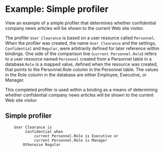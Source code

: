# Example: Simple profiler

View an example of a simple profiler that determines whether confidential company news articles will be shown to the current Web site visitor.

The profiler `User Clearance` is based on a user resource called `Personnel`. When the profiler was created, the name `User Clearance` and the settings, `Confidential` and `Regular`, were arbitrarily defined for later reference within bindings. One side of the comparison line \(`current Personnel.Role`\) refers to a user resource named `Personnel` created from a Personnel table in a database.`Role` is a mapped value, defined when the resource was created, that points to the Personnel.Role column in the Personnel table. The values in the Role column in the database are either Employee, Executive, or Manager.

This completed profiler is used within a binding as a means of determining whether confidential company news articles will be shown to the current Web site visitor.

## Simple profiler

```
	User Clearance is
  	     Confidential when
  	         current Personnel.Role is Executive or
  	         current Personnel.Role is Manager
  	    Otherwise Regular
```


